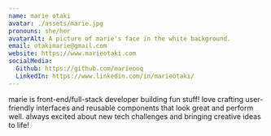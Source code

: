 ```yaml
---
name: marie otaki
avatar: ./assets/marie.jpg
pronouns: she/her
avatarAlt: A picture of marie's face in the white background.
email: otakimarie@gmail.com
website: https://www.marieotaki.com
socialMedia:
  Github: https://github.com/marieooq
  LinkedIn: https://www.linkedin.com/in/marieotaki/
---
```


marie is front-end/full-stack developer building fun stuff! love crafting user-friendly interfaces and reusable components that look great and perform well. always excited about new tech challenges and bringing creative ideas to life!
